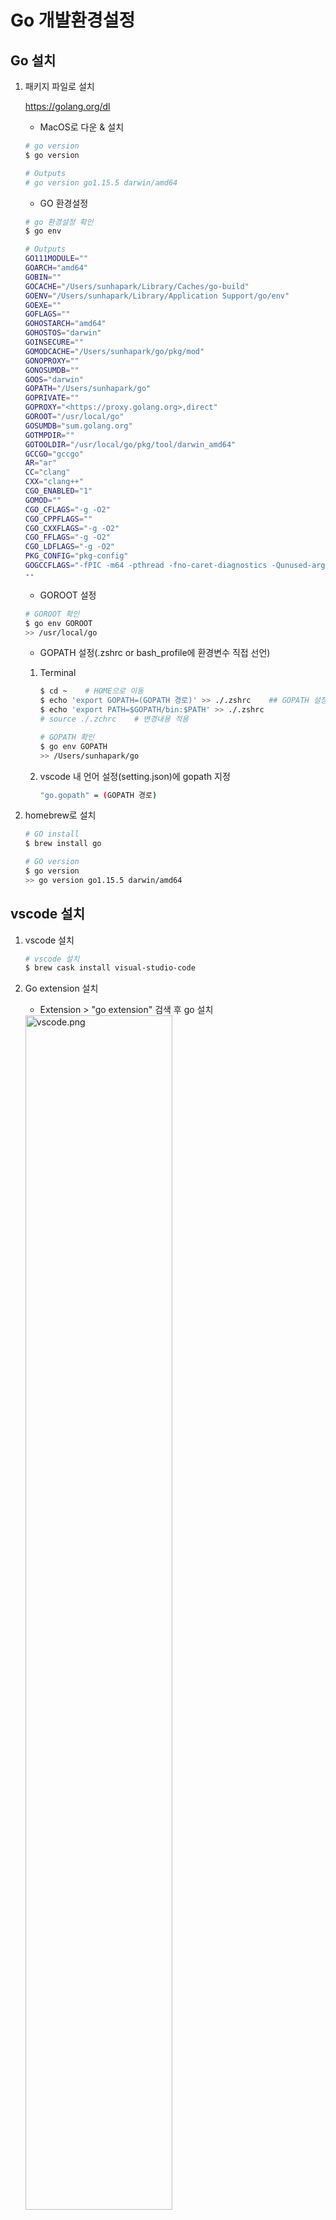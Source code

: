 # Go 개발환경설정

## **Go 설치**

1. 패키지 파일로 설치

   https://golang.org/dl

   + MacOS로 다운 & 설치

   ```bash
   # go version
   $ go version
   
   # Outputs
   # go version go1.15.5 darwin/amd64
   ```

   + GO 환경설정

   ```bash
   # go 환경설정 확인
   $ go env
   
   # Outputs
   GO111MODULE=""
   GOARCH="amd64"
   GOBIN=""
   GOCACHE="/Users/sunhapark/Library/Caches/go-build"
   GOENV="/Users/sunhapark/Library/Application Support/go/env"
   GOEXE=""
   GOFLAGS=""
   GOHOSTARCH="amd64"
   GOHOSTOS="darwin"
   GOINSECURE=""
   GOMODCACHE="/Users/sunhapark/go/pkg/mod"
   GONOPROXY=""
   GONOSUMDB=""
   GOOS="darwin"
   GOPATH="/Users/sunhapark/go"
   GOPRIVATE=""
   GOPROXY="<https://proxy.golang.org>,direct"
   GOROOT="/usr/local/go"
   GOSUMDB="sum.golang.org"
   GOTMPDIR=""
   GOTOOLDIR="/usr/local/go/pkg/tool/darwin_amd64"
   GCCGO="gccgo"
   AR="ar"
   CC="clang"
   CXX="clang++"
   CGO_ENABLED="1"
   GOMOD=""
   CGO_CFLAGS="-g -O2"
   CGO_CPPFLAGS=""
   CGO_CXXFLAGS="-g -O2"
   CGO_FFLAGS="-g -O2"
   CGO_LDFLAGS="-g -O2"
   PKG_CONFIG="pkg-config"
   GOGCCFLAGS="-fPIC -m64 -pthread -fno-caret-diagnostics -Qunused-arguments -fmessage-length=0 -fdebug-prefix-map=/var/folders/n_/9hrsjfpd1bngz7c3nyhpfnqr0000gn/T/go-build978047049=/tmp/go-build -gno-record-gcc-switches -fno-common"
   --
   ```

   + GOROOT 설정

   ```bash
   # GOROOT 확인
   $ go env GOROOT
   >> /usr/local/go
   ```

   + GOPATH 설정(.zshrc or bash_profile에 환경변수 직접 선언)

   1. Terminal

      ```bash
      $ cd ~    # HOME으로 이동
      $ echo 'export GOPATH=(GOPATH 경로)' >> ./.zshrc    ## GOPATH 설정
      $ echo 'export PATH=$GOPATH/bin:$PATH' >> ./.zshrc
      # source ./.zchrc    # 변경내용 적용
      
      # GOPATH 확인
      $ go env GOPATH
      >> /Users/sunhapark/go
      ```

   2. vscode 내 언어 설정(setting.json)에 gopath 지정

      ```bash
      "go.gopath" = (GOPATH 경로)
      ```

2. homebrew로 설치

   ```bash
   # GO install
   $ brew install go
   
   # GO version
   $ go version
   >> go version go1.15.5 darwin/amd64
   ```

## **vscode 설치**

1. vscode 설치

   ```bash
   # vscode 설치
   $ brew cask install visual-studio-code
   ```

2. Go extension 설치

   * Extension > "go extension" 검색 후 go 설치

   <img src="https://user-images.githubusercontent.com/33214969/146689206-3e021e0a-989d-4f30-ad6d-f95c01bfd817.png" alt="vscode.png" width="70%;" />

3. shell command 설치

   1. 검색(command+shift+p) > "shell command" 검색 > 'Install 'code' command in PATH' 클릭 후 설치
   2. 원하는 경로에 들어가서 `code .`를 입력하면 바로 vscode 실행

<br/>

## **Go 실행 테스트**

1. Go가 설치된 폴더 - bin폴더(생성) - test.go 파일 생성

   ```go
   package main
   func main() {
       println("Test")
   }
   ```

2. go 컴파일 및 실행 (.exe 생성 안함)

   ```bash
   # terminal
   $ go run test.go
   ```

3. go build (.exe 생성)

   ```bash
   # terminal
   $ go build test.go
   ```

** 실행 후 test.go 삭제

## **Workspace 폴더**

+ 일반적으로 Workspace 폴더(작업 폴더)를 생성함. Workspace 폴더 안에는 3개의 서브 디렉토리(bin, pkg, src) 생성함.
  + Workspace : /Users/sunhapark/go
  + bin : 실행 가능한 커맨트 파일. 소스 파일(패키지)를 컴파일하여 실행 파일(바이너리)이 생성되는 디렉토리
  + pkg : 패키지 객체들. 패키지를 컴파일하여 라이브러리 파일이 생성되는 디렉토리
  + src : Go 소스파일들의 집합(일반적으로 src 하위 1개 폴더 = 1개의 프로젝트). 소스 파일이 저장되는 디렉토리
+ Workspace 폴더 생성 후, GOPATH 환경변수에 이 Workspace 폴더 경로를 추가(GOPATH 설정 방법은 위의 내용 참고)
+ GO 환경변수
  1. GOROOT : Go가 설치된 디렉토리(/bin : Go 실행파일, /pkg : Go 표준 패키지). Go 설치 시, 자동으로 시스템 환경변수로 설정됨.
  2. GOPATH : 표준 패키지 이외의 3rd Party 패키지나 사용자 정의 패키지가 여기에 존재. 복수 개의 경로를 지정한 경우, 3rd Party 패키지는 처음 경로에 설치됨
     + + GOPATH는 일종의 작업 공간(workspace)임. 따라서 다른 프로젝트를 작업해야 할 때에는 GOPATH를 바꿔줘야 함.(-> GOPATH 수정은 위의 내용 참고)